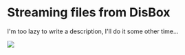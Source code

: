 # Streaming files from DisBox
I'm too lazy to write a description, I'll do it some other time...
<p align="left">
    <img align="center" src="https://media1.tenor.com/m/C3bw77clEhIAAAAC/panda-animated.gif" />
</p>